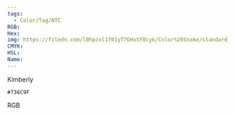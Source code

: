 ```yaml
---
tags:
  - Color/Tag/NTC
RGB:
Hex:
img: https://filedn.com/l0hpzxl1f01yT7GHxtF8cyk/Color%20Snake/standard_csv_to_svg/%23/736C9F.svg
CMYK:
HSL:
Name:
---
```

Kimberly
```palette
#736C9F
```
RGB
